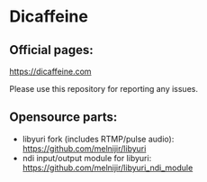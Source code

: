 # Dicaffeine

## Official pages:
https://dicaffeine.com

Please use this repository for reporting any issues.

## Opensource parts:

- libyuri fork (includes RTMP/pulse audio): https://github.com/melnijir/libyuri
- ndi input/output module for libyuri: https://github.com/melnijir/libyuri_ndi_module


